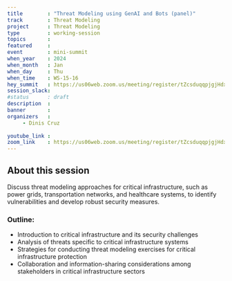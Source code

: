 ```yaml
---
title        : "Threat Modeling using GenAI and Bots (panel)"
track        : Threat Modeling
project      : Threat Modeling
type         : working-session
topics       : 
featured     :
event        : mini-summit
when_year    : 2024
when_month   : Jan
when_day     : Thu
when_time    : WS-15-16
hey_summit   : https://us06web.zoom.us/meeting/register/tZcsduqqpjgjHdxcFnaoYp_9TziQ3eOxGhPQ
session_slack:
#status      : draft
description  :
banner       : 
organizers   :
     - Dinis Cruz
    
youtube_link : 
zoom_link    : https://us06web.zoom.us/meeting/register/tZcsduqqpjgjHdxcFnaoYp_9TziQ3eOxGhPQ
---
```


## About this session
Discuss threat modeling approaches for critical infrastructure, such as power grids, transportation networks, and healthcare systems, to identify vulnerabilities and develop robust security measures.

### Outline:
- Introduction to critical infrastructure and its security challenges
- Analysis of threats specific to critical infrastructure systems
- Strategies for conducting threat modeling exercises for critical infrastructure protection
- Collaboration and information-sharing considerations among stakeholders in critical infrastructure sectors
